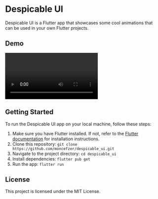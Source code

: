 # Despicable UI

Despicable UI is a Flutter app that showcases some cool animations that can be used in your own Flutter projects.

## Demo

![App Demo](https://github.com/moncefzer/despicable_ui/demo/demo.mp4)

## Getting Started

To run the Despicable UI app on your local machine, follow these steps:

1. Make sure you have Flutter installed. If not, refer to the [Flutter documentation](https://flutter.dev/docs/get-started/install) for installation instructions.
2. Clone this repository: `git clone https://github.com/moncefzer/despicable_ui.git`
3. Navigate to the project directory: `cd despicable_ui`
4. Install dependencies: `flutter pub get`
5. Run the app: `flutter run`

## License

This project is licensed under the MIT License.
